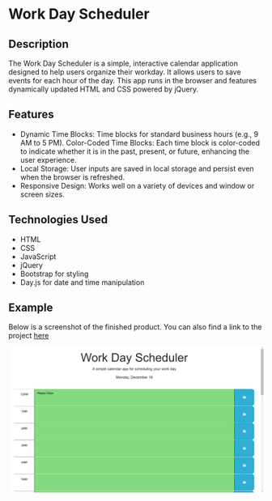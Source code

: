 # Work Day Scheduler

## Description
The Work Day Scheduler is a simple, interactive calendar application designed to help users organize their workday. It allows users to save events for each hour of the day. This app runs in the browser and features dynamically updated HTML and CSS powered by jQuery.

## Features
* Dynamic Time Blocks: Time blocks for standard business hours (e.g., 9 AM to 5 PM).
Color-Coded Time Blocks: Each time block is color-coded to indicate whether it is in the past, present, or future, enhancing the user experience.
* Local Storage: User inputs are saved in local storage and persist even when the browser is refreshed.
* Responsive Design: Works well on a variety of devices and window or screen sizes.

## Technologies Used
* HTML
* CSS
* JavaScript
* jQuery
* Bootstrap for styling
* Day.js for date and time manipulation

## Example

Below is a screenshot of the finished product. You can also find a link to the project [here](https://hokage-216.github.io/workday-scheduler/)

![application demo](/Assets/Screenshot%202023-12-18%20010433.png)